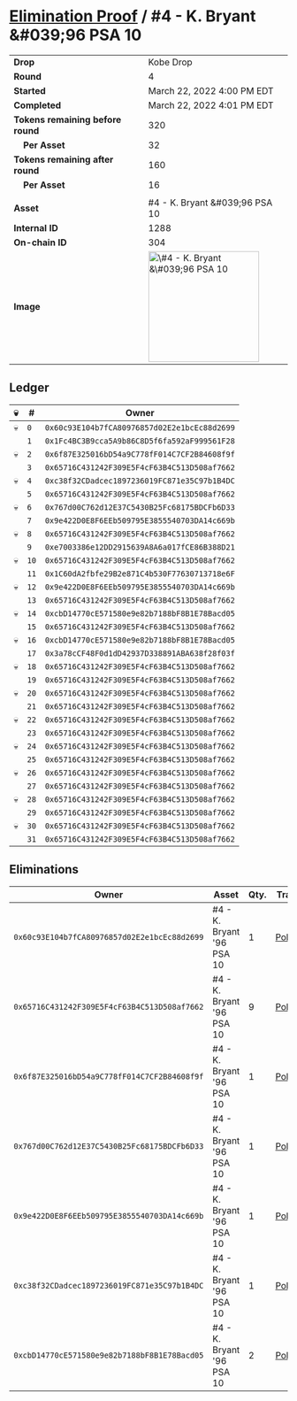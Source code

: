 # [Elimination Proof](./readme.md) / \#4 - K. Bryant &\#039;96 PSA 10

|                                       |                                                                                                                                                                                                      |
| ------------------------------------- | ---------------------------------------------------------------------------------------------------------------------------------------------------------------------------------------------------- |
| **Drop**                              | Kobe Drop                                                                                                                                                                                            |
| **Round**                             | 4                                                                                                                                                                                                    |
| **Started**                           | March 22, 2022 4:00 PM EDT                                                                                                                                                                           |
| **Completed**                         | March 22, 2022 4:01 PM EDT                                                                                                                                                                           |
| **Tokens remaining before round**     | 320                                                                                                                                                                                                  |
| **&nbsp;&nbsp;&nbsp;&nbsp;Per Asset** | 32                                                                                                                                                                                                   |
| **Tokens remaining after round**      | 160                                                                                                                                                                                                  |
| **&nbsp;&nbsp;&nbsp;&nbsp;Per Asset** | 16                                                                                                                                                                                                   |
|                                       |                                                                                                                                                                                                      |
| **Asset**                             | \#4 - K. Bryant &\#039;96 PSA 10                                                                                                                                                                     |
| **Internal ID**                       | 1288                                                                                                                                                                                                 |
| **On-chain ID**                       | 304                                                                                                                                                                                                  |
| **Image**                             | <img src="https://tcdn.blokpax.com/95d5aeda-8524-43ac-aea2-0688cd35d311/bff64351c2eed79bb5be760982c176d060e2312932567a5a6f8ac1ad9f62db61.jpg" height="200" alt="\#4 - K. Bryant &\#039;96 PSA 10" /> |

## Ledger

| 💀  | #    | Owner                                        |
| --- | ---- | -------------------------------------------- |
| 💀  | `0`  | `0x60c93E104b7fCA80976857d02E2e1bcEc88d2699` |
|     | `1`  | `0x1Fc4BC3B9cca5A9b86C8D5f6fa592aF999561F28` |
| 💀  | `2`  | `0x6f87E325016bD54a9C778fF014C7CF2B84608f9f` |
|     | `3`  | `0x65716C431242F309E5F4cF63B4C513D508af7662` |
| 💀  | `4`  | `0xc38f32CDadcec1897236019FC871e35C97b1B4DC` |
|     | `5`  | `0x65716C431242F309E5F4cF63B4C513D508af7662` |
| 💀  | `6`  | `0x767d00C762d12E37C5430B25Fc68175BDCFb6D33` |
|     | `7`  | `0x9e422D0E8F6EEb509795E3855540703DA14c669b` |
| 💀  | `8`  | `0x65716C431242F309E5F4cF63B4C513D508af7662` |
|     | `9`  | `0xe7003386e12DD2915639A8A6a017fCE86B388D21` |
| 💀  | `10` | `0x65716C431242F309E5F4cF63B4C513D508af7662` |
|     | `11` | `0x1C60dA2fbfe29B2e871C4b530F77630713718e6F` |
| 💀  | `12` | `0x9e422D0E8F6EEb509795E3855540703DA14c669b` |
|     | `13` | `0x65716C431242F309E5F4cF63B4C513D508af7662` |
| 💀  | `14` | `0xcbD14770cE571580e9e82b7188bF8B1E78Bacd05` |
|     | `15` | `0x65716C431242F309E5F4cF63B4C513D508af7662` |
| 💀  | `16` | `0xcbD14770cE571580e9e82b7188bF8B1E78Bacd05` |
|     | `17` | `0x3a78cCF48F0d1dD42937D338891ABA638f28f03f` |
| 💀  | `18` | `0x65716C431242F309E5F4cF63B4C513D508af7662` |
|     | `19` | `0x65716C431242F309E5F4cF63B4C513D508af7662` |
| 💀  | `20` | `0x65716C431242F309E5F4cF63B4C513D508af7662` |
|     | `21` | `0x65716C431242F309E5F4cF63B4C513D508af7662` |
| 💀  | `22` | `0x65716C431242F309E5F4cF63B4C513D508af7662` |
|     | `23` | `0x65716C431242F309E5F4cF63B4C513D508af7662` |
| 💀  | `24` | `0x65716C431242F309E5F4cF63B4C513D508af7662` |
|     | `25` | `0x65716C431242F309E5F4cF63B4C513D508af7662` |
| 💀  | `26` | `0x65716C431242F309E5F4cF63B4C513D508af7662` |
|     | `27` | `0x65716C431242F309E5F4cF63B4C513D508af7662` |
| 💀  | `28` | `0x65716C431242F309E5F4cF63B4C513D508af7662` |
|     | `29` | `0x65716C431242F309E5F4cF63B4C513D508af7662` |
| 💀  | `30` | `0x65716C431242F309E5F4cF63B4C513D508af7662` |
|     | `31` | `0x65716C431242F309E5F4cF63B4C513D508af7662` |

## Eliminations

| Owner                                        | Asset                      | Qty. | Transaction                                                                                                  |
| -------------------------------------------- | -------------------------- | ---- | ------------------------------------------------------------------------------------------------------------ |
| `0x60c93E104b7fCA80976857d02E2e1bcEc88d2699` | \#4 - K. Bryant '96 PSA 10 | 1    | [Polygonscan](https://polygonscan.com/tx/0x7a63763ca92162b3dee1d90f1be63e696798058f775f85e77dd9eee39a5ddd02) |
| `0x65716C431242F309E5F4cF63B4C513D508af7662` | \#4 - K. Bryant '96 PSA 10 | 9    | [Polygonscan](https://polygonscan.com/tx/0x6f7d8bb5c81c25e8b6ea22cb95b66a33df9483d6bc7e7219fb49ab81727af1f2) |
| `0x6f87E325016bD54a9C778fF014C7CF2B84608f9f` | \#4 - K. Bryant '96 PSA 10 | 1    | [Polygonscan](https://polygonscan.com/tx/0x201b8b17a0325fb61ab190c24247cb538c4e5e348e0b2725b655abf260c8dee1) |
| `0x767d00C762d12E37C5430B25Fc68175BDCFb6D33` | \#4 - K. Bryant '96 PSA 10 | 1    | [Polygonscan](https://polygonscan.com/tx/0xdb078ab9bd1462855e3c5aec78a283ab9d2d7324bca99810969e7f8ae29ab56e) |
| `0x9e422D0E8F6EEb509795E3855540703DA14c669b` | \#4 - K. Bryant '96 PSA 10 | 1    | [Polygonscan](https://polygonscan.com/tx/0x43ebe0d79b84a75e037e5772cc853c0b0f93632bea0b8e3ae9598b898cbd9af3) |
| `0xc38f32CDadcec1897236019FC871e35C97b1B4DC` | \#4 - K. Bryant '96 PSA 10 | 1    | [Polygonscan](https://polygonscan.com/tx/0xee7ca1c063191081d9a07b61d5ae6a8f8f0587f34e8eb5a5199b4458ebebc7f8) |
| `0xcbD14770cE571580e9e82b7188bF8B1E78Bacd05` | \#4 - K. Bryant '96 PSA 10 | 2    | [Polygonscan](https://polygonscan.com/tx/0x4d34ec3f00f4522b84f214ee6c2020290490e4b58bc89f9053b4556ce207ef5c) |
